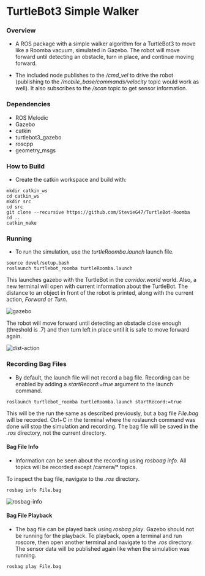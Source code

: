 # TurtleBot3 Simple Walker

### Overview

- A ROS package with a simple walker algorithm for a TurtleBot3 to move like a Roomba vacuum, simulated in Gazebo. The robot will move forward until detecting an obstacle, turn in place, and continue moving forward.

- The included node publishes to the */cmd_vel* to drive the robot (publishing to the */mobile_base/commands/velocity* topic would work as well). It also subscribes to the */scan* topic to get sensor information.


### Dependencies
- ROS Melodic
- Gazebo
- catkin
- turtlebot3_gazebo
- roscpp 
- geometry_msgs 



### How to Build
- Create the catkin workspace and build with:
```
mkdir catkin_ws
cd catkin_ws
mkdir src
cd src
git clone --recursive https://github.com/StevieG47/TurtleBot-Roomba
cd ..
catkin_make
```

### Running 
- To run the simulation, use the *turtleRoomba.launch* launch file.

```
source devel/setup.bash
roslaunch turtlebot_roomba turtleRoomba.launch
```

This launches gazebo with the TurtleBot in the *corridor.world* world. Also, a new terminal will open with current information about the TurtleBot. The distance to an object in front of the robot is printed, along with the current action, *Forward* or *Turn*.

![gazebo](https://cloud.githubusercontent.com/assets/25371934/25075042/f3c66560-22d8-11e7-8931-960d3e02f60c.JPG)

The robot will move forward until detecting an obstacle close enough (threshold is .7) and then turn left in place until it is safe to move forward again. 

![dist-action](https://cloud.githubusercontent.com/assets/25371934/25075048/0d0eaf0a-22d9-11e7-80d4-887f0f7be8f4.JPG)


### Recording Bag Files
- By default, the launch file will not record a bag file. Recording can be enabled by adding a *startRecord:=true* argument to the launch command.
```
roslaunch turtlebot_roomba turtleRoomba.launch startRecord:=true
```

This will be the run the same as described previously, but a bag file *File.bag* will be recorded. Ctrl+C in the terminal where the roslaunch command was done will stop the simulation and recording. The bag file will be saved in the *.ros* directory, not the current directory.



#### Bag File Info
- Information can be seen about the recording using *rosboag info*. All topics will be recorded except /camera/* topics.

To inspect the bag file, navigate to the *.ros* directory.
```
rosbag info File.bag
```

![rosbag-info](https://cloud.githubusercontent.com/assets/25371934/25075098/27608ada-22da-11e7-9761-ccf6d07c3de4.JPG)


#### Bag File Playback
- The bag file can be played back using *rosbag play*. Gazebo should not be running for the playback. To playback, open a terminal and run roscore, then open another terminal and navigate to the *.ros* directory. The sensor data will be published again like when the simulation was running.
```
rosbag play File.bag
```


